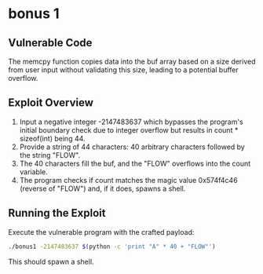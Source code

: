 # bonus 1

## Vulnerable Code

The memcpy function copies data into the buf array based on a size derived from user input without validating this size, leading to a potential buffer overflow.

## Exploit Overview

1. Input a negative integer -2147483637 which bypasses the program's initial boundary check due to integer overflow but results in count \* sizeof(int) being 44.
2. Provide a string of 44 characters: 40 arbitrary characters followed by the string "FLOW".
3. The 40 characters fill the buf, and the "FLOW" overflows into the count variable.
4. The program checks if count matches the magic value 0x574f4c46 (reverse of "FLOW") and, if it does, spawns a shell.

## Running the Exploit

Execute the vulnerable program with the crafted payload:

```bash
./bonus1 -2147483637 $(python -c 'print "A" * 40 + "FLOW"')
```

This should spawn a shell.
